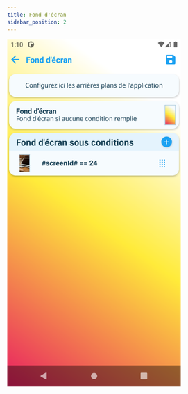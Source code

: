 ```yaml
---
title: Fond d'écran
sidebar_position: 2
---
```


<img src="../../../../img/app/background.png"  width="400" />